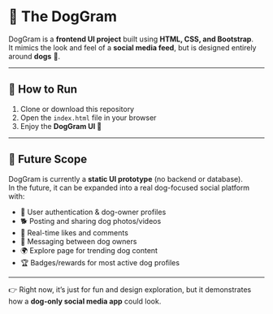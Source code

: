 # 🐶 The DogGram

DogGram is a **frontend UI project** built using **HTML, CSS, and Bootstrap**.  
It mimics the look and feel of a **social media feed**, but is designed entirely around **dogs** 🐾.

---

## 🚀 How to Run

1. Clone or download this repository  
2. Open the `index.html` file in your browser  
3. Enjoy the **DogGram UI 🎉**

---

## 🚀 Future Scope  
DogGram is currently a **static UI prototype** (no backend or database).  
In the future, it can be expanded into a real dog-focused social platform with:  
- 🔐 User authentication & dog-owner profiles  
- 🐕 Posting and sharing dog photos/videos  
- 💬 Real-time likes and comments  
- 📨 Messaging between dog owners  
- 🌍 Explore page for trending dog content  
- 🏆 Badges/rewards for most active dog profiles  

---

👉 Right now, it’s just for fun and design exploration, but it demonstrates how a **dog-only social media app** could look.
